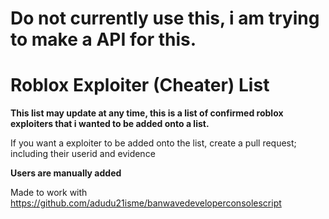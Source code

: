 # Do not currently use this, i am trying to make a API for this.

# Roblox Exploiter (Cheater) List
**This list may update at any time, this is a list of confirmed roblox exploiters that i wanted to be added onto a list.**

If you want a exploiter to be added onto the list, create a pull request; including their userid and evidence

**Users are manually added**

Made to work with https://github.com/adudu21isme/banwavedeveloperconsolescript
